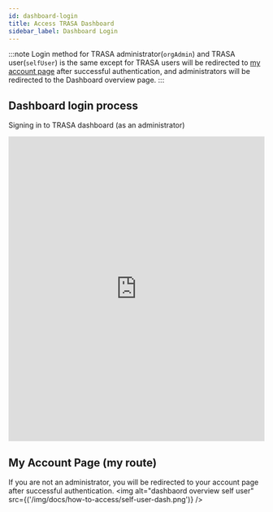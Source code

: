 ```yaml
---
id: dashboard-login
title: Access TRASA Dashboard
sidebar_label: Dashboard Login
---
```



:::note
Login method for TRASA administrator(`orgAdmin`) and TRASA user(`selfUser`) is the same except for TRASA users will be redirected to [my account page](/docs/getting-started/glossary#my-route) after successful authentication, and administrators will be redirected to the Dashboard overview page.
:::

## Dashboard login process

Signing in to TRASA dashboard (as an administrator)
<iframe width="100%" height='600' src="https://www.youtube.com/embed/CvkpXIebZAI" frameborder="0" allow="accelerometer; autoplay; clipboard-write; encrypted-media; gyroscope; picture-in-picture" allowfullscreen></iframe>

## My Account Page (my route)
If you are not an administrator,  you will be redirected to your account page after successful authentication. 
 <img alt="dashbaord overview self user" src={('/img/docs/how-to-access/self-user-dash.png')} />